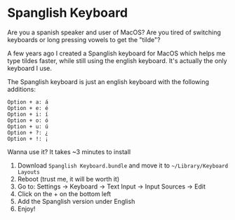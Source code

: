 # Spanglish Keyboard

Are you a spanish speaker and user of MacOS? Are you tired of switching keyboards or long pressing vowels to get the "tilde"?

A few years ago I created a Spanglish keyboard for MacOS which helps me type tildes faster, while still using the english keyboard. It's actually the only keyboard I use.

The Spanglish keyboard is just an english keyboard with the following additions:
```
Option + a: á
Option + e: é
Option + i: í
Option + o: ó
Option + u: ú
Option + ?: ¿
Option + !: ¡
```

Wanna use it? It takes ~3 minutes to install

1. Download `Spanglish Keyboard.bundle` and move it to `~/Library/Keyboard Layouts`
2. Reboot (trust me, it will be worth it)
3. Go to: Settings -> Keyboard -> Text Input -> Input Sources -> Edit
4. Click on the + on the bottom left
5. Add the Spanglish version under English
6. Enjoy!
